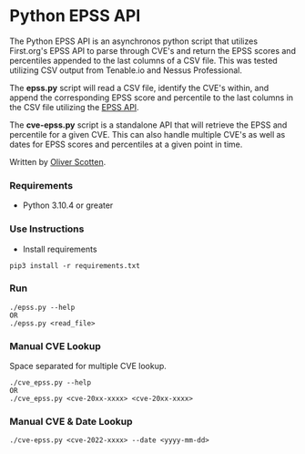 # Python EPSS API

The Python EPSS API is an asynchronos python script that utilizes First.org's EPSS API to parse through CVE's and return the EPSS scores and percentiles appended to the last columns of a CSV file.  This was tested utilizing CSV output from Tenable.io and Nessus Professional.

The **epss.py** script will read a CSV file, identify the CVE's within, and append the corresponding EPSS score and percentile to the last columns in the CSV file utilizing the [EPSS API](https://api.first.org/data/v1/epss).

The **cve-epss.py** script is a standalone API that will retrieve the EPSS and percentile for a given CVE.  This can also handle multiple CVE's as well as dates for EPSS scores and percentiles at a given point in time.  

Written by [Oliver Scotten](https://www.github.com/oliv10).

### Requirements
- Python 3.10.4 or greater

### Use Instructions
- Install requirements
```
pip3 install -r requirements.txt
```

### Run
```
./epss.py --help
OR
./epss.py <read_file>
```

### Manual CVE Lookup
Space separated for multiple CVE lookup.
```
./cve_epss.py --help
OR
./cve_epss.py <cve-20xx-xxxx> <cve-20xx-xxxx>
```

### Manual CVE & Date Lookup
```
./cve-epss.py <cve-2022-xxxx> --date <yyyy-mm-dd>
```
